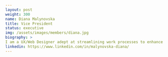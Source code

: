 ```yaml
---
layout: post
weight: 300
name: Diana Malynovska
title: Vice President
status: executive
img: /assets/images/members/diana.jpg
biography: >
I am a UX/Web Designer adept at streamlining work processes to enhance user experiences and deliver captivating, user-friendly products that are engaging and intuitive to use. I am passionate about fostering meaningful connections between science and business students, recognizing the potential that collaboration between these disciplines holds for driving innovation and translating scientific discoveries into impactful ventures.
linkedin: https://www.linkedin.com/in/malynovska-diana/
---
```

